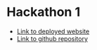 # Hackathon 1

* [Link to deployed website](https://phoebeireland.github.io/codeinstitutehackathon1/)
* [Link to github repository](https://github.com/phoebeireland/codeinstitutehackathon1)
